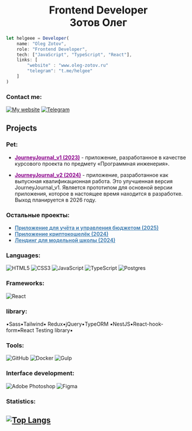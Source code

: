 <h1 align="center">Frontend Developer <br> Зотов Олег</h1>

```JavaScript
let helgeee = Developer(
    name: "Oleg Zotov",
    role: "Frontend Developer",
    tech: ["JavaScript", "TypeScript", "React"],
    links: [
        "website" : "www.oleg-zotov.ru"
        "telegram": "t.me/helgee"
    ]
)
```

### Contact me:

[![My website](https://img.shields.io/badge/-MySite-090909?style=for-the-badge&logo=MySite&logocolor=00538c)](https://www.oleg-zotov.ru/)
[![Telegram](https://img.shields.io/badge/-Telegram-090909?style=for-the-badge&logo=Telegram&logocolor=E9D54D)](https://vk.com/o_zotov)

<h2>Projects</h2>

### Pet:

- <a href="https://github.com/Helgeee/JourneyJournal_v1_Course_Project" style="color: DarkMagenta;">**JourneyJournal_v1 (2023)**</a> - приложение, разработанное в качестве курсового проекта по предмету «Программная инженерия».

- <a href="https://github.com/Helgeee/JourneyJournal_v2_Graduation_Project" style="color:DarkMagenta;" >**JourneyJournal_v2 (2024)**</a> - приложение, разработанное как выпускная квалификационная работа. Это улучшенная версия JourneyJournal_v1. Является прототипом для основной версии приложения, которое в настоящее время находится в разработке. Выход планируется в 2026 году.

### Остальные проекты:

- <a href="https://github.com/Helgeee/Fullstack__project" style="color: SteelBlue;"> **Приложение для учёта и управления бюджетом (2025)** </a>
- <a href="https://github.com/Helgeee/Crypto_app_react" style="color: SteelBlue;"> **Приложение криптокошелёк (2024)**</a>
- <a href="https://github.com/Helgeee/model__school" style="color: SteelBlue;"> **Лендинг для модельной школы (2024)**</a>

### Languages:

![HTML5](https://img.shields.io/badge/html5-%23E34F26.svg?style=for-the-badge&logo=html5&logoColor=white)
![CSS3](https://img.shields.io/badge/css3-%231572B6.svg?style=for-the-badge&logo=css3&logoColor=white)
![JavaScript](https://img.shields.io/badge/javascript-%23323330.svg?style=for-the-badge&logo=javascript&logoColor=%23F7DF1E)
![TypeScript](https://img.shields.io/badge/typescript-%23007ACC.svg?style=for-the-badge&logo=typescript&logoColor=white)
![Postgres](https://img.shields.io/badge/postgres-%23316192.svg?style=for-the-badge&logo=postgresql&logoColor=white)

<!-- ![Java](https://img.shields.io/badge/-Java-090909?style=for-the-badge&logo=Java&logocolor=E9D54D) -->

### Frameworks:

![React](https://img.shields.io/badge/react-%2320232a.svg?style=for-the-badge&logo=react&logoColor=%2361DAFB)

<!-- ![Angular](https://img.shields.io/badge/angular-%23DD0031.svg?style=for-the-badge&logo=angular&logoColor=white)
![NestJS](https://img.shields.io/badge/nestjs-%23E0234E.svg?style=for-the-badge&logo=nestjs&logoColor=white) -->

### library:

▪️Sass▪️Tailwind▪️ Redux▪️jQuery▪️TypeORM ▪️NestJS▪️React-hook-form▪️React Testing library▪️

### Tools:

![GitHub](https://img.shields.io/badge/-Git-090909?style=for-the-badge&logo=GitHub&logocolor=E9D54D)
![Docker](https://img.shields.io/badge/docker-%230db7ed.svg?style=for-the-badge&logo=docker&logoColor=white)
![Gulp](https://img.shields.io/badge/GULP-%23CF4647.svg?style=for-the-badge&logo=gulp&logoColor=white)

### Interface development:

![Adobe Photoshop](https://img.shields.io/badge/adobe%20photoshop-%2331A8FF.svg?style=for-the-badge&logo=adobe%20photoshop&logoColor=white)
![Figma](https://img.shields.io/badge/figma-%23F24E1E.svg?style=for-the-badge&logo=figma&logoColor=white)

### Statistics:

## [![Top Langs](https://github-readme-stats.vercel.app/api/top-langs/?username=Helgeee&show_icons=true&theme=dark)](https://github.com/anuraghazra/github-readme-stats)
